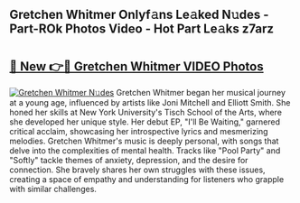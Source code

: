 ## Gretchen Whitmer Onlyf𝚊ns Le𝚊ked N𝚞des - Part-ROk Photos Video - Hot Part Le𝚊ks z7arz

# <h2><a href="http://ab49110.deff.icu/?id=Gretchen+Whitmer">🔗 New 👉🔴 Gretchen Whitmer VIDEO Photos</a></h2>

[![Gretchen Whitmer N𝚞des](https://i.imgur.com/rIISA9y.gif)](http://ab49110.deff.icu/?id=Gretchen+Whitmer)
Gretchen Whitmer began her musical journey at a young age, influenced by artists like Joni Mitchell and Elliott Smith. She honed her skills at New York University's Tisch School of the Arts, where she developed her unique style. Her debut EP, "I'll Be Waiting," garnered critical acclaim, showcasing her introspective lyrics and mesmerizing melodies. Gretchen Whitmer's music is deeply personal, with songs that delve into the complexities of mental health. Tracks like "Pool Party" and "Softly" tackle themes of anxiety, depression, and the desire for connection. She bravely shares her own struggles with these issues, creating a space of empathy and understanding for listeners who grapple with similar challenges.
